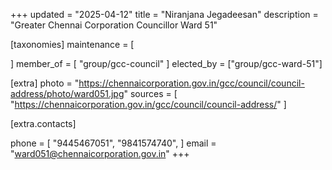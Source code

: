 +++
updated = "2025-04-12"
title = "Niranjana Jegadeesan"
description = "Greater Chennai Corporation Councillor Ward 51"

[taxonomies]
maintenance = [

]
member_of = [
    "group/gcc-council"
]
elected_by = ["group/gcc-ward-51"]

[extra]
photo = "https://chennaicorporation.gov.in/gcc/council/council-address/photo/ward051.jpg"
sources = [
    "https://chennaicorporation.gov.in/gcc/council/council-address/"
]

[extra.contacts]

phone = [
    "9445467051",
    "9841574740",
    ]
email = "ward051@chennaicorporation.gov.in"
+++